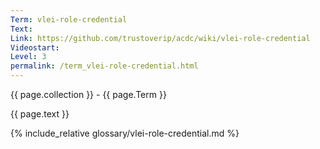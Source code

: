 ```yaml
---
Term: vlei-role-credential
Text: 
Link: https://github.com/trustoverip/acdc/wiki/vlei-role-credential
Videostart: 
Level: 3
permalink: /term_vlei-role-credential.html
---
```


{{ page.collection }} - {{ page.Term }}

   {{ page.text }}

{% include_relative glossary/vlei-role-credential.md %}
